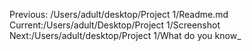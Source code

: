 Previous: /Users/adult/desktop/Project 1/Readme.md
Current:/Users/adult/Desktop/Project 1/Screenshot
Next:/Users/adult/desktop/Project 1/What do you know_

